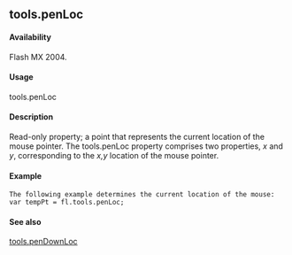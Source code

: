 ## tools.penLoc

#### Availability

Flash MX 2004.

#### Usage

tools.penLoc

#### Description

Read-only property; a point that represents the current location of the mouse pointer. The tools.penLoc property comprises two properties, *x* and *y*, corresponding to the *x,y* location of the mouse pointer.

#### Example

```
The following example determines the current location of the mouse:
var tempPt = fl.tools.penLoc;

```
#### See also

[tools.penDownLoc](#_bookmark1114)

